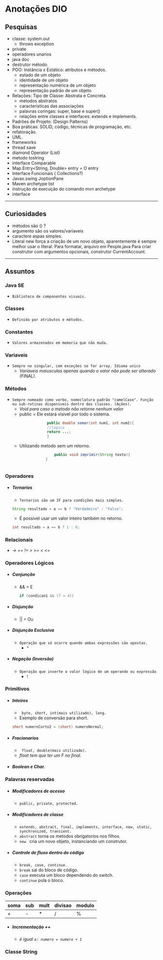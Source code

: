 # Anotações DIO
## Pesquisas
- classe: system.out
	- throws exception
- private
- operadores unarios
- java doc
- destrutor método.
- POO: Instância x Estático: atributos e métodos.
	- estado de um objeto
	- identidade de um objeto
	- representação numérica de um objeto
	- representação padrão de um objeto
- Relações: Tipo de Classe: Abstrata e Concreta.
	- metodos abstratos
	- caracteristicas das associações
	-  palavras coringas: super, base e super()
	- relações entre classes e interfaces: extends e implements.
- Padrões de Projeto: (Design Patterns)
- Boa práticas: SOLID, código, técnicas de programação, etc.
- refatoração.
- UML.
- frameworks
- thread save
- diamond Operator (List)
- metodo tostring
- interface Comparable
- Map.Entry<String, Double> entry  = O entry
- Interface Funcionais ( Collections?)
- Javax.swing JoptionPane
- Maven archetype list
- instrução de execução do comando mvn archetype
- interface
* * *
## Curiosidades
- métodos são () ?
- argumento são os valores/variaveis
- caractere aspas simples.
- Literal new força a criação de um novo objeto, aparentemente é sempre melhor usar o literal. 
Para formatar, arquivo em People.java
Para criar construtor com argumentos opcionais, construtor CurrentAccount.
* * *
## Assuntos
### **Java SE**
- ```Biblioteca de componentes visuais.```
### **Classes**
- ```Definida por atributos e métodos.```
### **Constantes**
- ```Valores armazenados em memoria que não muda.```
### **Variaveis**
- ```Sempre no singular, com exceções se for array. Idioma unico```
	-  *Variaveis maiusculas apenas quando o valor não pode ser alterado (FINAL).*
### **Métodos**
- ```Sempre nomeado como verbo, nomeclatura padrão "camelCase". Função ou sub-rotinas disponiveis dentro das classes. (Ações).```
	-  *Void para caso o metodo não retorne nenhum valor*
	- public = Ele estará visivel por todo o sistema.
	```java
					public double somar(int num1, int num2){
					//logica
					return ...;
					}
	```
	- Utilizando metodo sem um retorno.
		```java
						public void imprimir(String texto){
					}
	```
### **Operadores**
- ##### Ternarios
	- ```Ternarios são um IF para condições mais simples.```
	```java
	String resultado = a == b ? "Verdadeiro" : "Falso";
	```
	- É possivel usar um valor inteiro também no retorno.
	```java
	int resultado = a == b ? 1 : 0;
	```
### **Relacionais**
- *-> == != > >= < <=*
### **Operadores Lógicos**
- ##### Conjunção
	- && = E
		```java
		if (condicao1 && (7 > 4))
		```
- ##### Disjunção
	- || = Ou
- ##### Disjunção Exclusiva
	- ``Operação que só ocorre quando ambas expressões são opostas.``
		- 	^
- ##### Negação (Inversão)
	- ``Operação que inverte o valor lógico de um operando ou expressão``
		- !
### **Primitivos**
- ##### Inteiros
	- `` byte, short, int(mais utilizado), long.``
	- Exemplo de conversão para short.
	```java
	short numeroCurto2 = (short) numeroNormal;
	```
- ##### Fracionarios
	- `` float, double(mais utilizado).``
	- *float tem que ter um F no final.*
- ##### Boolean e Char.
### **Palavras reservadas**
- ##### Modificadores de acesso
	- ``public, private, protected.``
- ##### Modificadores de classe
	- ``extends, abstract, final, implements, interface, new, static, synchronized, transient.``
	- ``abstract`` torna os metodos obrigatorios nos filhos.
	-  ``new `` cria um novo objeto, instanciando um construtor.
- ##### Controle de fluxo dentro do código
	- ``break, case, continue.``
	- ``break`` sai do bloco de código.
	- ``case`` executa um bloco dependendo do switch.
	- ``continue`` pula o bloco.
### **Operações**
| soma | sub | mult | divisao | modulo |
|-|-|-|-|-|
|+|  -|  *|  /|  % | 
-  ##### Incrementação ++
	- *é igual  ``a: numero = numero + 1``*
### **Classe String**
